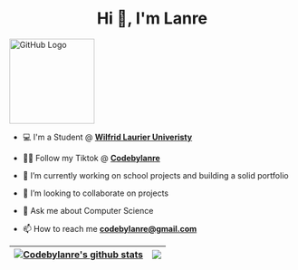 <h1 align="center">Hi 👋, I'm Lanre</h1>

<img src="https://github.com/codebylanre/octo.gif" alt="GitHub Logo" width="150" height="150" />
</div>

- 💻 I'm a Student @ <a href="https://www.wlu.ca/"><strong>Wilfrid Laurier Univeristy</strong></a></li>

- 👨‍💻 Follow my Tiktok @ <a href="https://www.tiktok.com/@codebylanre/"><strong>Codebylanre</strong></a></li>

- 🔭 I’m currently working on school projects and building a solid portfolio

- 👯 I’m looking to collaborate on projects

- 💬 Ask me about Computer Science

- 📫 How to reach me **codebylanre@gmail.com**




| <a href="https://github.com/codebylanre/github-readme-stats"><img align="center" src="https://github-readme-stats-codebylanres-projects.vercel.app//api?username=codebylanre&show_icons=true&include_all_commits=true&theme=buefy&hide_border=true" alt="Codebylanre's github stats" /></a> | <a href="https://github.com/codebylanre/github-readme-stats"><img align="center" src="https://github-readme-stats-codebylanres-projects.vercel.app//api/top-langs/?username=codebylanre&layout=compact&theme=buefy&hide_border=true" /></a> |
| ------------- | ------------- |



<!--
**codebylanre/codebylanre** is a ✨ _special_ ✨ repository because its `README.md` (this file) appears on your GitHub profile.

Here are some ideas to get you started:
![](https://komarev.com/ghpvc/?username=codebylanre)
- 🔭 I’m currently working on ...
- 🌱 I’m currently learning ...
- 👯 I’m looking to collaborate on ...
- 🤔 I’m looking for help with ...
- 💬 Ask me about ...
- 📫 How to reach me: ...
- 😄 Pronouns: ...
- ⚡ Fun fact: ...
-->
